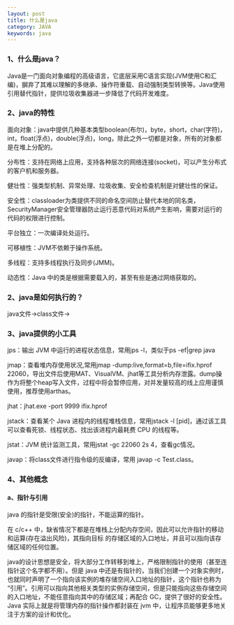 ```yaml
---
layout: post
title: 什么是java
category: JAVA
keywords: java
---
```


### 1、什么是java？

Java是一门面向对象编程的高级语言，它底层采用C语言实现(JVM使用C和汇编)，摒弃了其难以理解的多继承、操作符重载、自动强制类型转换等。Java使用引用替代指针，提供垃圾收集器进一步降低了代码开发难度。

### 2、java的特性

面向对象：java中提供几种基本类型boolean(布尔)，byte，short，char(字符)，int，float(浮点)，double(浮点)，long，除此之外一切都是对象，所有的对象都是在堆上分配的。

分布性：支持在网络上应用，支持各种层次的网络连接(socket)，可以产生分布式的客户机和服务器。

健壮性：强类型机制、异常处理、垃圾收集、安全检查机制是对健壮性的保证。

安全性：classloader为类提供不同的命名空间防止替代本地的同名类，SecurityManager安全管理器防止运行恶意代码对系统产生影响，需要对运行的代码的权限进行控制。

平台独立：一次编译处处运行。

可移植性：JVM不依赖于操作系统。

多线程：支持多线程执行及同步(JMM)。

动态性：Java 中的类是根据需要载入的，甚至有些是通过网络获取的。

### 2、java是如何执行的？

java文件->class文件->

### 3、java提供的小工具

jps：输出 JVM 中运行的进程状态信息，常用jps -l，类似于ps -ef|grep java

jmap：查看堆内存使用状况,常用jmap -dump:live,format=b,file=ifix.hprof 22060，导出文件后使用MAT、VisualVM、jhat等工具分析内存泄露。dump操作为将整个heap写入文件，过程中将会暂停应用，对并发量较高的线上应用谨慎使用，推荐使用arthas。

jhat：jhat.exe -port 9999 ifix.hprof

jstack：查看某个 Java 进程内的线程堆栈信息，常用jstack -l [pid]，通过该工具可以查看死锁、线程状态、找出该进程内最耗费 CPU 的线程等。

jstat：JVM 统计监测工具，常用jstat -gc 22060 2s 4，查看gc情况。

javap：将class文件进行指令级的反编译，常用 javap -c Test.class。

### 4、其他概念

#### a、指针与引用

java 的指针是受限(安全)的指针，不能运算的指针。

在 c/c++ 中，缺省情况下都是在堆栈上分配内存空间，因此可以允许指针的移动和运算(存在溢出风险)，其指向目标 的存储区域的入口地址，并且可以指向该存储区域的任何位置。

java的设计思想是安全，将大部分工作转移到堆上，严格限制指针的使用（甚至连指针这个名字都不用）。但是 java 中还是有指针的，当我们创建一个对象实例时，也就同时声明了一个指向该实例的堆存储空间入口地址的指针，这个指针也称为 “引用”。引用可以指向其他相关类型的实例存储空间，但是只能指向这些存储空间的入口地址，不能任意指向其中的存储区域；再配合 GC，提供了很好的安全性。Java 实际上就是将管理内存的指针操作都封装在 jvm 中，让程序员能够更多地关注于方案的设计和优化。

